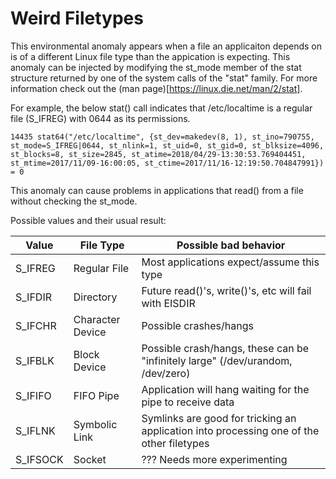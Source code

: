 Weird Filetypes
===============

This environmental anomaly appears when a file an applicaiton depends on is
of a different Linux file type than the appication is expecting.  This
anomaly can be injected by modifying the st_mode member of the stat
structure returned by one of the system calls of the "stat" family.  For
more information check out the (man page)[https://linux.die.net/man/2/stat].

For example, the below stat() call indicates that /etc/localtime is a
regular file (S_IFREG) with 0644 as its permissions.
```
14435 stat64("/etc/localtime", {st_dev=makedev(8, 1), st_ino=790755, st_mode=S_IFREG|0644, st_nlink=1, st_uid=0, st_gid=0, st_blksize=4096, st_blocks=8, st_size=2845, st_atime=2018/04/29-13:30:53.769404451, st_mtime=2017/11/09-16:00:05, st_ctime=2017/11/16-12:19:50.704847991}) = 0
```

This anomaly can cause problems in applications that read() from a file
without checking the st_mode.

Possible values and their usual result:

| Value    | File Type        | Possible bad behavior
| ---      | ---              | --- 
| S_IFREG  | Regular File     | Most applications expect/assume this type
| S_IFDIR  | Directory        | Future read()'s, write()'s, etc will fail with EISDIR
| S_IFCHR  | Character Device | Possible crashes/hangs
| S_IFBLK  | Block Device     | Possible crash/hangs, these can be "infinitely large" (/dev/urandom, /dev/zero)
| S_IFIFO  | FIFO Pipe        | Application will hang waiting for the pipe to receive data
| S_IFLNK  | Symbolic Link    | Symlinks are good for tricking an application into processing one of the other filetypes
| S_IFSOCK | Socket           | ??? Needs more experimenting




